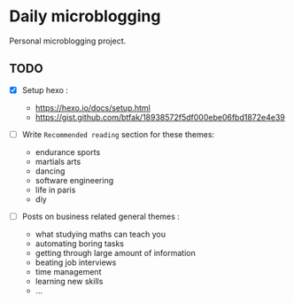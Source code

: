 # Daily microblogging

Personal microblogging project.

## TODO

- [x] Setup hexo :
   - https://hexo.io/docs/setup.html
   - https://gist.github.com/btfak/18938572f5df000ebe06fbd1872e4e39

- [ ] Write `Recommended reading` section for these themes:
  - endurance sports
  - martials arts
  - dancing
  - software engineering
  - life in paris
  - diy

- [ ] Posts on business related general themes :
  - what studying maths can teach you
  - automating boring tasks
  - getting through large amount of information
  - beating job interviews
  - time management
  - learning new skills
  - ...
